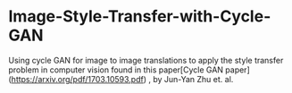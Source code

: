# Image-Style-Transfer-with-Cycle-GAN
Using cycle GAN for image to image translations to apply the style transfer problem in computer vision found in this paper[Cycle GAN paper] (https://arxiv.org/pdf/1703.10593.pdf) , by Jun-Yan Zhu et. al.
